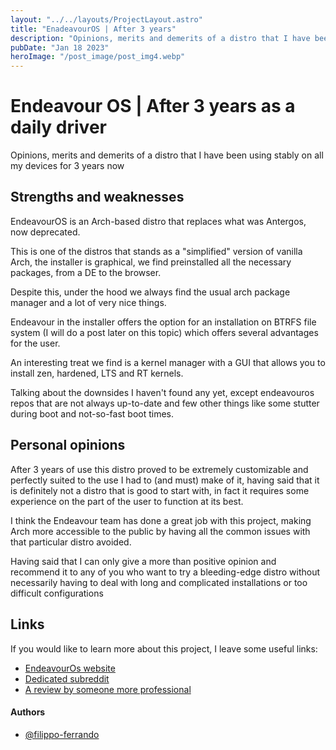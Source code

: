 ```yaml
---
layout: "../../layouts/ProjectLayout.astro"
title: "EnadeavourOS | After 3 years"
description: "Opinions, merits and demerits of a distro that I have been using stably on all my devices for 3 years now"
pubDate: "Jan 18 2023"
heroImage: "/post_image/post_img4.webp"
---
```

# Endeavour OS | After 3 years as a daily driver

Opinions, merits and demerits of a distro that I have been using stably on all my devices for 3 years now
## Strengths and weaknesses
EndeavourOS is an Arch-based distro that replaces what was Antergos, now deprecated.

This is one of the distros that stands as a "simplified" version of vanilla Arch, the installer is graphical, we find preinstalled all the necessary packages, from a DE to the browser.

Despite this, under the hood we always find the usual arch package manager and a lot of very nice things.

Endeavour in the installer offers the option for an installation on BTRFS file system (I will do a post later on this topic) which offers several advantages for the user.

An interesting treat we find is a kernel manager with a GUI that allows you to install zen, hardened, LTS and RT kernels.

Talking about the downsides I haven't found any yet, except endeavouros repos that are not always up-to-date and few other things like some stutter during boot and not-so-fast boot times.
 
## Personal opinions
After 3 years of use this distro proved to be extremely customizable and perfectly suited to the use I had to (and must) make of it, having said that it is definitely not a distro that is good to start with, in fact it requires some experience on the part of the user to function at its best.

I think the Endeavour team has done a great job with this project, making Arch more accessible to the public by having all the common issues with that particular distro avoided.

Having said that I can only give a more than positive opinion and recommend it to any of you who want to try a bleeding-edge distro without necessarily having to deal with long and complicated installations or too difficult configurations

## Links
If you would like to learn more about this project, I leave some useful links:
- [EndeavourOs website](https://endeavouros.com/)
- [Dedicated subreddit](https://www.reddit.com/r/EndeavourOS/)
- [A review by someone more professional](https://www.youtube.com/watch?v=gGeA7QQIfp4)
#### Authors

- [@filippo-ferrando](https://www.github.com/filippo-ferrando)


